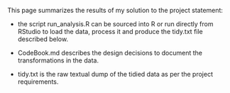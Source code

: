 This page summarizes the results of my solution to the project statement:

* the script run_analysis.R can be sourced into R or run directly from RStudio to load the data, process it and produce the tidy.txt file described below.

* CodeBook.md describes the design decisions to document the transformations in the data.

* tidy.txt is the raw textual dump of the tidied data as per the project requirements. 
